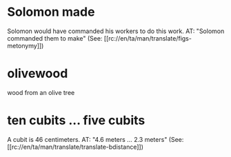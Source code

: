 # Solomon made

Solomon would have commanded his workers to do this work. AT: "Solomon commanded them to make" (See: [[rc://en/ta/man/translate/figs-metonymy]])

# olivewood

wood from an olive tree

# ten cubits ... five cubits

A cubit is 46 centimeters. AT: "4.6 meters ... 2.3 meters" (See: [[rc://en/ta/man/translate/translate-bdistance]])

